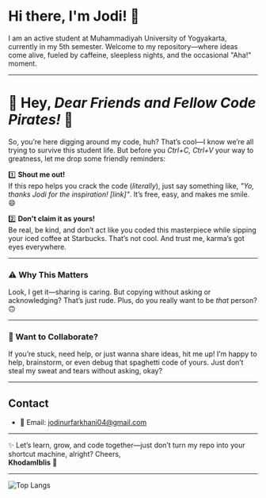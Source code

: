 # Hi there, I'm Jodi! 👋  

I am an active student at Muhammadiyah University of Yogyakarta, currently in my 5th semester. Welcome to my repository—where ideas come alive, fueled by caffeine, sleepless nights, and the occasional "Aha!" moment.  

---

# 🚨 Hey, *Dear Friends and Fellow Code Pirates!* 🚨  

So, you’re here digging around my code, huh? That’s cool—I know we’re all trying to survive this student life. But before you *Ctrl+C, Ctrl+V* your way to greatness, let me drop some friendly reminders:  

1️⃣ **Shout me out!**  
   If this repo helps you crack the code (*literally*), just say something like, *"Yo, thanks Jodi for the inspiration! [link]"*. It’s free, easy, and makes me smile. 😄  

2️⃣ **Don't claim it as yours!**  
   Be real, be kind, and don’t act like you coded this masterpiece while sipping your iced coffee at Starbucks. That’s not cool. And trust me, karma’s got eyes everywhere.  

---

### ⚠️ Why This Matters  
Look, I get it—sharing is caring. But copying without asking or acknowledging? That’s just rude. Plus, do you really want to be *that* person? 🙃  

---

### 🤝 Want to Collaborate?  
If you’re stuck, need help, or just wanna share ideas, hit me up! I’m happy to help, brainstorm, or even debug that spaghetti code of yours. Just don’t steal my sweat and tears without asking, okay?  

---

## Contact  
- 📧 Email: jodinurfarkhani04@gmail.com  

---

✨ Let’s learn, grow, and code together—just don’t turn my repo into your shortcut machine, alright? Cheers,  
**KhodamIblis** 🚀  

---

![Top Langs](https://github-readme-stats.vercel.app/api/top-langs/?username=Jodinurf&layout=compact&theme=transparent)


